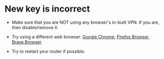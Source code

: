 # New key is incorrect
- Make sure that you are NOT using any browser's in-built VPN. If you are, then disable/remove it.

- Try using a different web browser. [Google Chrome](https://www.google.com/chrome/), [Firefox Browser](https://www.mozilla.org/en-US/firefox/new/), [Brave Browser](https://brave.com/download/)

- Try to restart your router if possible.
